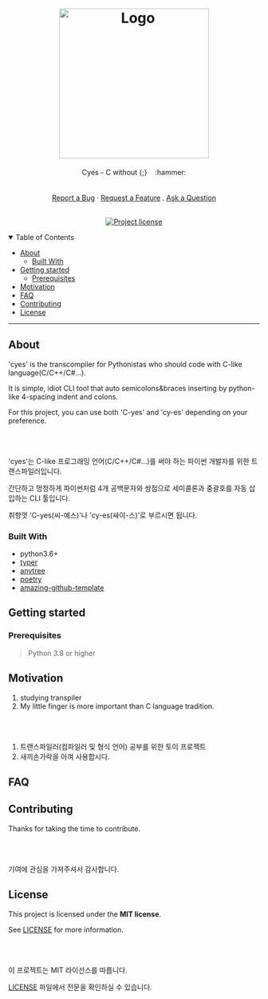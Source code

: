 <h1 align="center">
  <a href="https://github.com/ju-djangun/cyes">
    <img src="https://user-images.githubusercontent.com/104500082/183290529-92a8b30e-4766-42df-957e-cb3d247a5f5f.svg" alt="Logo" height="300">
  </a>
</h1>

<div align="center">
  Cyes - C without {;}&nbsp;&nbsp;&nbsp; :hammer:
  <br />
  <br />
  <br />
  <a href="https://github.com/ju-djangun/cyes/issues/new?assignees=&labels=bug&template=01_BUG_REPORT.md&title=bug%3A+">Report a Bug</a>
  ·
  <a href="https://github.com/ju-djangun/cyes/issues/new?assignees=&labels=enhancement&template=02_FEATURE_REQUEST.md&title=feat%3A+">Request a Feature</a>
  .
  <a href="https://github.com/ju-djangun/cyes/issues/new?assignees=&labels=question&template=04_SUPPORT_QUESTION.md&title=support%3A+">Ask a Question</a>
</div>

<!-- shields here -->
<div align="center">
  <br />

  [![Project license](https://img.shields.io/github/license/ju-djangun/cyes?style=flat-square)](LICENSE)
</div>

<details open="open">
<summary>Table of Contents</summary>

- [About](#about)
  - [Built With](#built-with)
- [Getting started](#getting-started)
  - [Prerequisites](#prerequisites)
- [Motivation](#motivation)
- [FAQ](#faq)
- [Contributing](#contributing)
- [License](#license)



</details>

----



## About

'cyes' is the transcompiler for Pythonistas who should code with C-like language(C/C++/C#...). 

It is simple, idiot CLI tool that auto semicolons&braces inserting by python-like 4-spacing indent and colons.

For this project, you can use both 'C-yes' and 'cy-es' depending on your preference. 

<br />
<br />

'cyes'는 C-like 프로그래밍 언어(C/C++/C#...)를 써야 하는 파이썬 개발자를 위한 트랜스파일러입니다.

간단하고 멍청하게 파이썬처럼 4개 공백문자와 쌍점으로 세미콜론과 중괄호를 자동 삽입하는 CLI 툴입니다.

취향껏 'C-yes(씨-예스)'나 'cy-es(싸이-스)'로 부르시면 됩니다.


### Built With

- python3.6+
- [typer](https://github.com/tiangolo/typer)
- [anytree](https://github.com/c0fec0de/anytree)
- [poetry](https://python-poetry.org/)
- [amazing-github-template](https://github.com/dec0dOS/amazing-github-template)


## Getting started

### Prerequisites

> Python 3.8 or higher


## Motivation

1. studying transpiler
2. My little finger is more important than C language tradition.

<br />
<br />

1. 트랜스파일러(컴파일러 및 형식 언어) 공부를 위한 토이 프로젝트
2. 새끼손가락을 아껴 사용합시다.


## FAQ
## Contributing

Thanks for taking the time to contribute.

<br />
<br />

기여에 관심을 가져주셔서 감사합니다.




## License

This project is licensed under the **MIT license**.

See [LICENSE](LICENSE) for more information.

<br />
<br />

이 프로젝트는 MIT 라이선스를 따릅니다.

[LICENSE](LICENSE) 파일에서 전문을 확인하실 수 있습니다.


